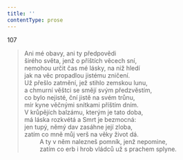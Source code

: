 ```yaml
---
title: ''
contentType: prose
---
```


107

> Ani mé obavy, ani ty předpovědi  
> širého světa, jenž o příštích věcech sní,  
> nemohou určit čas mé lásky, na niž hledí  
> jak na věc propadlou jistému zničení.  
> Už přešlo zatmění, jež stihlo zemskou lunu,  
> a chmurní věštci se smějí svým předzvěstím,  
> co bylo nejisté, ční jistě na svém trůnu,  
> mír kyne věčnými snítkami příštím dním.  
> V krůpějích balzámu, kterým je tato doba,  
> má láska rozkvétá a Smrt je bezmocná:  
> jen tupý, němý dav zasáhne její zloba,  
> zatím co mně můj verš na věky život dá.  
>          A ty v něm nalezneš pomník, jenž nepomine,  
>          zatím co erb i hrob vládců už s prachem splyne.
